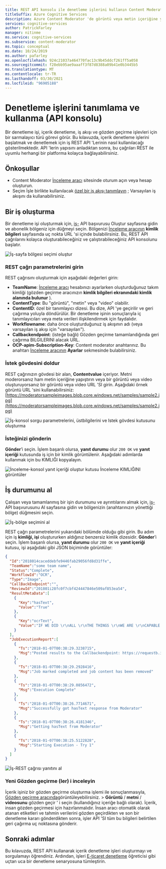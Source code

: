 ```yaml
---
title: REST API konsolu ile denetleme işlerini kullanın Content Moderator
titleSuffix: Azure Cognitive Services
description: Azure Content Moderator 'de görüntü veya metin içeriğine yönelik uçtan uca içerik denetleme işleri başlatmak için API 'nin iş işlemlerini gözden geçir ' i kullanın.
services: cognitive-services
author: PatrickFarley
manager: nitinme
ms.service: cognitive-services
ms.subservice: content-moderator
ms.topic: conceptual
ms.date: 10/24/2019
ms.author: pafarley
ms.openlocfilehash: 924c21037a464770fac13c9b45ddcf261ff5a058
ms.sourcegitcommit: f28ebb95ae9aaaff3f87d8388a09b41e0b3445b5
ms.translationtype: MT
ms.contentlocale: tr-TR
ms.lasthandoff: 03/30/2021
ms.locfileid: "96905188"
---
```

# <a name="define-and-use-moderation-jobs-api-console"></a>Denetleme işlerini tanımlama ve kullanma (API konsolu)

Bir denetleme işi, içerik denetleme, iş akışı ve gözden geçirme işlevleri için bir sarmalayıcı türü görevi görür. Bu kılavuzda, içerik denetleme işlerini başlatmak ve denetlemek için iş REST API 'Lerinin nasıl kullanılacağı gösterilmektedir. API 'lerin yapısını anladıktan sonra, bu çağrıları REST ile uyumlu herhangi bir platforma kolayca bağlayabilirsiniz.

## <a name="prerequisites"></a>Önkoşullar

- Content Moderator [İnceleme aracı](https://contentmoderator.cognitive.microsoft.com/) sitesinde oturum açın veya hesap oluşturun.
- Seçim İşle birlikte kullanılacak [özel bir iş akışı tanımlayın](./Review-Tool-User-Guide/Workflows.md) ; Varsayılan iş akışını da kullanabilirsiniz.

## <a name="create-a-job"></a>Bir iş oluşturma

Bir denetleme işi oluşturmak için, [iş-](https://westus2.dev.cognitive.microsoft.com/docs/services/580519463f9b070e5c591178/operations/580519483f9b0709fc47f9c5) API başvurusu Oluştur sayfasına gidin ve abonelik bölgeniz için düğmeyi seçin. Bölgenizi [İnceleme aracının](https://contentmoderator.cognitive.microsoft.com/) **kimlik bilgileri** sayfasında uç nokta URL 'si içinde bulabilirsiniz. Bu, REST API çağrılarını kolayca oluşturabileceğiniz ve çalıştırabileceğiniz API konsolunu başlatır.

![İş-sayfa bölgesi seçimi oluştur](images/test-drive-job-1.png)

### <a name="enter-rest-call-parameters"></a>REST çağrı parametrelerini girin

REST çağrısını oluşturmak için aşağıdaki değerleri girin:

- **TeamName**: [İnceleme aracı](https://contentmoderator.cognitive.microsoft.com/) hesabınızı ayarlarken oluşturduğunuz takım kimliği (gözden geçirme aracınızın **kimlik bilgileri ekranındaki kimlik alanında bulunur** ).
- **ContentType**: Bu "görüntü", "metin" veya "video" olabilir.
- **ContentID**: özel bir tanımlayıcı dizesi. Bu dize, API 'ye geçirilir ve geri çağırma yoluyla döndürülür. Bir denetleme işinin sonuçlarıyla iç tanımlayıcıları veya meta verileri ilişkilendirmek için faydalıdır.
- **Workflowname**: daha önce oluşturduğunuz iş akışının adı (veya varsayılan iş akışı için "varsayılan").
- **Callbackendpoint**: (isteğe bağlı) Gözden geçirme tamamlandığında geri çağırma BILGILERINI alacak URL.
- **OCP-apim-Subscription-Key**: Content moderator anahtarınız. Bu anahtarı [İnceleme aracının](https://contentmoderator.cognitive.microsoft.com) **Ayarlar** sekmesinde bulabilirsiniz.

### <a name="fill-in-the-request-body"></a>İstek gövdesini doldur

REST çağrınızın gövdesi bir alan, **Contentvalue** içeriyor. Metni moderorsanız ham metin içeriğine yapıştırın veya bir görüntü veya video oluşturuyorsanız bir görüntü veya video URL 'SI girin. Aşağıdaki örnek görüntü URL 'sini kullanabilirsiniz: [https://moderatorsampleimages.blob.core.windows.net/samples/sample2.jpg](https://moderatorsampleimages.blob.core.windows.net/samples/sample2.jpg)

![İş-konsol sorgu parametrelerini, üstbilgilerini ve Istek gövdesi kutusunu oluşturma](images/job-api-console-inputs.PNG)

### <a name="submit-your-request"></a>İsteğinizi gönderin

**Gönder**’i seçin. İşlem başarılı olursa, **yanıt durumu** olur `200 OK` ve **yanıt içeriği** kutusunda iş için bir kimlik görüntülenir. Aşağıdaki adımlarda kullanmak için bu KIMLIĞI kopyalayın.

![İnceleme-konsol yanıt içeriği oluştur kutusu İnceleme KIMLIĞINI görüntüler](images/test-drive-job-3.PNG)

## <a name="get-job-status"></a>İş durumunu al

Çalışan veya tamamlanmış bir işin durumunu ve ayrıntılarını almak için, [iş-](https://westus2.dev.cognitive.microsoft.com/docs/services/580519463f9b070e5c591178/operations/580519483f9b0709fc47f9c3) API başvurusunu Al sayfasına gidin ve bölgenizin (anahtarınızın yönettiği bölge) düğmesini seçin.

![İş-bölge seçimini al](images/test-drive-region.png)

REST çağrı parametrelerini yukarıdaki bölümde olduğu gibi girin. Bu adım için iş **kimliği, işi** oluştururken aldığınız benzersiz kimlik dizesidir. **Gönder**’i seçin. İşlem başarılı olursa, **yanıt durumu** olur `200 OK` ve **yanıt içeriği** kutusu, işi aşağıdaki gibi JSON biçiminde görüntüler:

```json
{  
  "Id":"2018014caceddebfe9446fab29056fd8d31ffe",
  "TeamName":"some team name",
  "Status":"Complete",
  "WorkflowId":"OCR",
  "Type":"Image",
  "CallBackEndpoint":"",
  "ReviewId":"201801i28fc0f7cbf424447846e509af853ea54",
  "ResultMetaData":[  
    {  
      "Key":"hasText",
      "Value":"True"
    },
    {  
      "Key":"ocrText",
      "Value":"IF WE DID \r\nALL \r\nTHE THINGS \r\nWE ARE \r\nCAPABLE \r\nOF DOING, \r\nWE WOULD \r\nLITERALLY \r\nASTOUND \r\nOURSELVE \r\n"
    }
  ],
  "JobExecutionReport":[  
    {  
      "Ts":"2018-01-07T00:38:29.3238715",
      "Msg":"Posted results to the Callbackendpoint: https://requestb.in/vxke1mvx"
    },
    {  
      "Ts":"2018-01-07T00:38:29.2928416",
      "Msg":"Job marked completed and job content has been removed"
    },
    {  
      "Ts":"2018-01-07T00:38:29.0856472",
      "Msg":"Execution Complete"
    },
    {  
      "Ts":"2018-01-07T00:38:26.7714671",
      "Msg":"Successfully got hasText response from Moderator"
    },
    {  
      "Ts":"2018-01-07T00:38:26.4181346",
      "Msg":"Getting hasText from Moderator"
    },
    {  
      "Ts":"2018-01-07T00:38:25.5122828",
      "Msg":"Starting Execution - Try 1"
    }
  ]
}
```

![İş-REST çağrısı yanıtını al](images/test-drive-job-5.png)

### <a name="examine-the-new-reviews"></a>Yeni Gözden geçirme (ler) i inceleyin

İçerik işiniz bir gözden geçirme oluşturma işlemi ile sonuçlanmasıyla, [Gözden geçirme aracında](https://contentmoderator.cognitive.microsoft.com)görüntüleyebilirsiniz.   >  **Görüntü** / **metni** / **videosunu** gözden geçir ' i seçin (kullandığınız içeriğe bağlı olarak). İçerik, insan gözden geçirmesi için hazırlanmalıdır. İnsan aracı otomatik olarak atanan etiketleri ve tahmin verilerini gözden geçirdikten ve son bir denetleme kararı gönderdikten sonra, işler API 'SI tüm bu bilgileri belirtilen geri çağırma uç noktasına gönderir.

## <a name="next-steps"></a>Sonraki adımlar

Bu kılavuzda, REST API kullanarak içerik denetleme işleri oluşturmayı ve sorgulamayı öğrendiniz. Ardından, işleri [E-ticaret denetleme](./ecommerce-retail-catalog-moderation.md) öğreticisi gibi uçtan uca bir denetleme senaryosuna tümleştirin.